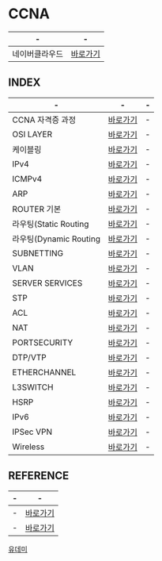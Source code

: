 # CCNA

|-|-|
|-|-|
|네이버클라우드|[바로가기](http://naver.me/5dPWv6qd)|

INDEX
---
|-|-|-|
|-|-|-|
|CCNA 자격증 과정|[바로가기](./DOCUMENT/01)|-|
|OSI LAYER|[바로가기](./DOCUMENT/02)|-|
|케이블링|[바로가기](./DOCUMENT/03)|-|
|IPv4|[바로가기](./DOCUMENT/04)|-|
|ICMPv4|[바로가기](./DOCUMENT/05)|-|
|ARP|[바로가기](./DOCUMENT/06)|-|
|ROUTER 기본|[바로가기](./DOCUMENT/07)|-|
|라우팅(Static Routing|[바로가기](./DOCUMENT/08)|-|
|라우팅(Dynamic Routing|[바로가기](./DOCUMENT/09)|-|
|SUBNETTING|[바로가기](./DOCUMENT/10)|-|
|VLAN|[바로가기](./DOCUMENT/11)|-|
|SERVER SERVICES|[바로가기](./DOCUMENT/12)|-|
|STP|[바로가기](./DOCUMENT/13)|-|
|ACL|[바로가기](./DOCUMENT/14)|-|
|NAT|[바로가기](./DOCUMENT/15)|-|
|PORTSECURITY|[바로가기](./DOCUMENT/16)|-|
|DTP/VTP|[바로가기](./DOCUMENT/17)|-|
|ETHERCHANNEL|[바로가기](./DOCUMENT/18)|-|
|L3SWITCH|[바로가기](./DOCUMENT/19)|-|
|HSRP|[바로가기](./DOCUMENT/20)|-|
|IPv6|[바로가기](./DOCUMENT/21)|-|
|IPSec VPN|[바로가기](./DOCUMENT/22)|-|
|Wireless|[바로가기](./DOCUMENT/23)|-|

REFERENCE
---

|-|-|
|-|-|
|-|[바로가기](https://www.examtopics.com/exams/cisco/200-301/view/1/)|
|-|[바로가기](https://itexamanswers.net/ccna-200-301-dumps-full-questions-exam-study-guide-free.html)|



[유데미](https://www.udemy.com/course/cisco-ccna-complete-guide-korean/?couponCode=LEADERSALE24A#reviews)


